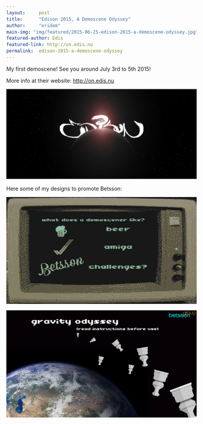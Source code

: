 ```yaml
---
layout:     post
title:      "Edison 2015, A Demoscene Odyssey"
author:     "eridem"
main-img: "img/featured/2015-06-25-edison-2015-a-demoscene-odyssey.jpg"
featured-author: Edis
featured-link: http://on.edis.nu
permalink:  edison-2015-a-demoscene-odyssey
---
```


My first demoscene! See you around July 3rd to 5th 2015!

More info at their website: <http://on.edis.nu>

![](img/posts/2015-07-04-finishing-edison-2015-betsson-promotions/2015-06-25-edison-2015-a-demoscene-odyssey.png)

Here some of my designs to promote Betsson:

![](/img/posts/2015-07-04-finishing-edison-2015-betsson-promotions/PCChallenge.png)

![](/img/posts/2015-07-04-finishing-edison-2015-betsson-promotions/GravityOddisee.png)
